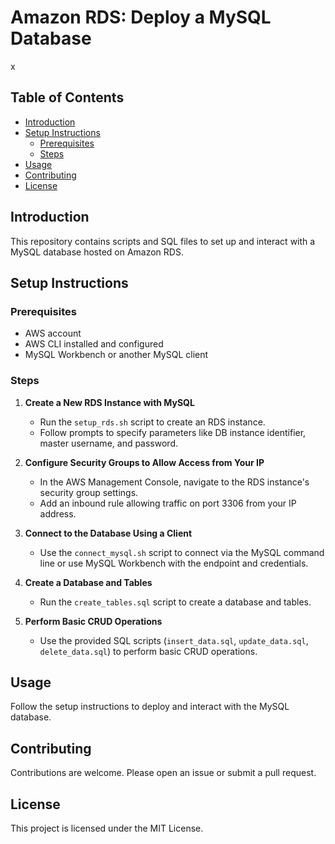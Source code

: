 # Amazon RDS: Deploy a MySQL Database

x

## Table of Contents

- [Introduction](#introduction)
- [Setup Instructions](#setup-instructions)
  - [Prerequisites](#prerequisites)
  - [Steps](#steps)
- [Usage](#usage)
- [Contributing](#contributing)
- [License](#license)

## Introduction

This repository contains scripts and SQL files to set up and interact with a MySQL database hosted on Amazon RDS.

## Setup Instructions

### Prerequisites

- AWS account
- AWS CLI installed and configured
- MySQL Workbench or another MySQL client

### Steps

1. **Create a New RDS Instance with MySQL**
    - Run the `setup_rds.sh` script to create an RDS instance.
    - Follow prompts to specify parameters like DB instance identifier, master username, and password.

2. **Configure Security Groups to Allow Access from Your IP**
    - In the AWS Management Console, navigate to the RDS instance's security group settings.
    - Add an inbound rule allowing traffic on port 3306 from your IP address.

3. **Connect to the Database Using a Client**
    - Use the `connect_mysql.sh` script to connect via the MySQL command line or use MySQL Workbench with the endpoint and credentials.

4. **Create a Database and Tables**
    - Run the `create_tables.sql` script to create a database and tables.

5. **Perform Basic CRUD Operations**
    - Use the provided SQL scripts (`insert_data.sql`, `update_data.sql`, `delete_data.sql`) to perform basic CRUD operations.

## Usage

Follow the setup instructions to deploy and interact with the MySQL database.

## Contributing

Contributions are welcome. Please open an issue or submit a pull request.

## License

This project is licensed under the MIT License.
